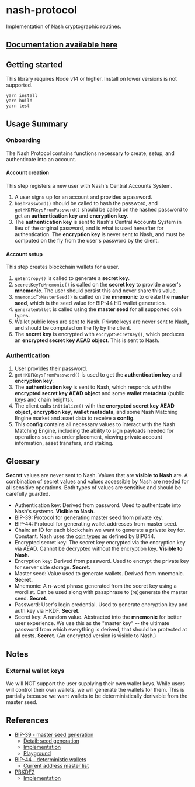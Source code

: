 # nash-protocol

Implementation of Nash cryptographic routines.

## [Documentation available here](https://nash-io.github.io/nash-protocol)


## Getting started

This library requires Node v14 or higher.  Install on lower versions is not supported. 

    yarn install
    yarn build
    yarn test

## Usage Summary

### Onboarding

The Nash Protocol contains functions necessary to create, setup, and authenticate into an account.

#### Account creation

This step registers a new user with Nash's Central Accounts System.

1. A user signs up for an account and provides a password.
2. `hashPassword()` should be called to hash the password, and `getHKDFKeysFromPassword()` should be called on the hashed password to get an **authentication key** and **encryption key**.
3. The **authentication key** is sent to Nash's Central Accounts System in lieu of the original password, and is what is used hereafter for authentication. The **encryption key** is never sent to Nash, and must be computed on the fly from the user's password by the client.

#### Account setup

This step creates blockchain wallets for a user.

1. `getEntropy()` is called to generate a **secret key**.
2. `secretKeyToMnemonic()` is called on the **secret key** to provide a user's **mnemonic**. The user should persist this and never share this value.
3. `mnemonicToMasterSeed()` is called on the **mnemonic** to create the **master seed**, which is the seed value for BIP-44 HD wallet generation.
4. `generateWallet` is called using the **master seed** for all supported coin types.
5. Wallet public keys are sent to Nash. Private keys are never sent to Nash, and should be computed on the fly by the client.
6. The **secret key** is encrypted with `encryptSecretKey()`, which produces an **encrypted secret key AEAD object**. This is sent to Nash.

### Authentication

1. User provides their password.
2. `getHKDFKeysFromPassword()` is used to get the **authentication key** and **encryption key**.
3. The **authentication key** is sent to Nash, which responds with the **encrypted secret key AEAD object** and some **wallet metadata** (public keys and chain heights).
4. The client calls `initialize()` with the **encrypted secret key AEAD object**, **encryption key**, **wallet metadata**, and some Nash Matching Engine market and asset data to receive a **config**.
5. This **config** contains all necessary values to interact with the Nash Matching Engine, including the ability to sign payloads needed for operations such as order placement, viewing private account information, asset transfers, and staking.

## Glossary

**Secret** values are never sent to Nash. Values that are **visible to Nash** are. A combination of secret values and values accessible by Nash are needed for all sensitive operations. Both types of values are sensitive and should be carefully guarded.

- Authentication key: Derived from password. Used to authentcate into Nash's systems. **Visible to Nash**.
- BIP-39: Protocol for generating master seed from private key.
- BIP-44: Protocol for generating wallet addresses from master seed.
- Chain: an ID for each blockchain we want to generate a private key for. Constant. Nash uses the [coin types](https://github.com/bitcoin/bips/blob/master/bip-0044.mediawiki#coin-type) as defined by BIP044.
- Encrypted secret key: The secret key encrypted via the encryption key via AEAD. Cannot be decrypted without the encryption key. **Visible to Nash.**
- Encryption key: Derived from password. Used to encrypt the private key for server side storage. **Secret.**
- Master seed: Value used to generate wallets. Derived from mnemonic. **Secret.**
- Mnemonic: A n-word phrase generated from the secret key using a wordlist. Can be used along with passphrase to (re)generate the master seed. **Secret.**
- Password: User's login credential. Used to generate encryption key and auth key via HKDF. **Secret.**
- Secret key: A random value. Abstracted into the **mnemonic** for better user experience. We use this as the "master key" -- the ultimate password from which everything is derived, that should be protected at all costs. **Secret.** (An encrypted version is visible to Nash.)

## Notes

### External wallet keys

We will NOT support the user supplying their own wallet keys. While users will control their own wallets, we will generate the wallets for them. This is partially because we want wallets to be deterministically derivable from the master seed.


## References

- [BIP-39 - master seed generation](https://github.com/bitcoin/bips/blob/master/bip-0039.mediawiki)
  - [Detail: seed generation](https://github.com/bitcoin/bips/blob/master/bip-0039.mediawiki#from-mnemonic-to-seed)
  - [Implementation](https://github.com/bitcoinjs/bip39)
  - [Playground](https://iancoleman.io/bip39/)
- [BIP-44 - deterministic wallets](https://github.com/bitcoin/bips/blob/master/bip-0044.mediawiki)
  - [Current address master list](https://github.com/satoshilabs/slips/blob/master/slip-0044.md)
- [PBKDF2](https://en.wikipedia.org/wiki/PBKDF2)
  - [Implementation](https://github.com/crypto-browserify/pbkdf2)
